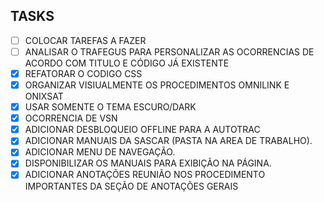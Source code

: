 ## TASKS

- [ ] COLOCAR TAREFAS A FAZER
- [ ] ANALISAR O TRAFEGUS PARA PERSONALIZAR AS OCORRENCIAS DE ACORDO COM TITULO E CÓDIGO JÁ EXISTENTE
- [x] REFATORAR O CODIGO CSS
- [x] ORGANIZAR VISIUALMENTE OS PROCEDIMENTOS OMNILINK E ONIXSAT
- [x] USAR SOMENTE O TEMA ESCURO/DARK
- [x] OCORRENCIA DE VSN
- [x] ADICIONAR DESBLOQUEIO OFFLINE PARA A AUTOTRAC
- [x] ADICIONAR MANUAIS DA SASCAR (PASTA NA AREA DE TRABALHO).
- [x] ADICIONAR MENU DE NAVEGAÇÃO.
- [x] DISPONIBILIZAR OS MANUAIS PARA EXIBIÇÃO NA PÁGINA.
- [x] ADICIONAR ANOTAÇÕES REUNIÃO NOS PROCEDIMENTO IMPORTANTES DA SEÇÃO DE ANOTAÇÕES GERAIS
